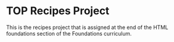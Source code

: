 TOP Recipes Project
===================

This is the recipes project that is assigned at the end of the HTML foundations section of the Foundations curriculum.

